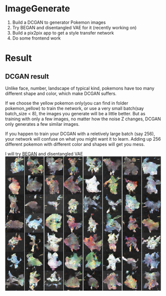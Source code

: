 # ImageGenerate

1. Build a DCGAN to generator Pokemon images
2. Try BEGAN and disentangled VAE for it (recently working on)
2. Build a pix2pix app to get a style transfer network
3. Do some frontend work

# Result
## DCGAN result
Unlike face, number, landscape of typical kind, pokemons have too many different shape and color, which make DCGAN suffers.

If we choose the yellow pokemon only(you can find in folder pokemon\_yellow) to train the network, or use a very small batch(say batch\_size < 8), the images you generate will be a little better. But as training with only a few images, no matter how the noise Z changes, DCGAN only generates a few similar images.

If you happen to train your DCGAN with a reletively large batch (say 256), your network will confuse on what you might want it to learn. Adding up 256 different pokemon with different color and shapes will get you mess.

I will try [BEGAN](https://arxiv.org/abs/1703.10717) and disentangled VAE
![ugly](./output/thumbnail.png)

